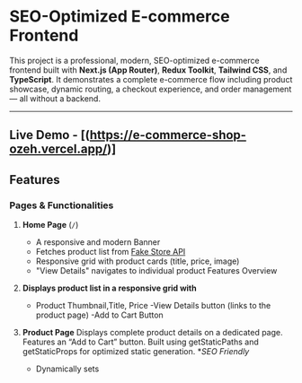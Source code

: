 # SEO-Optimized E-commerce Frontend

This project is a professional, modern, SEO-optimized e-commerce frontend built with **Next.js (App Router)**, **Redux Toolkit**, **Tailwind CSS**, and **TypeScript**. It demonstrates a complete e-commerce flow including product showcase, dynamic routing, a checkout experience, and order management — all without a backend.

---

## Live Demo - [(https://e-commerce-shop-ozeh.vercel.app/)]

## Features

### Pages & Functionalities

1. **Home Page** (`/`)
   - A responsive and modern Banner
   - Fetches product list from [Fake Store API](https://fakestoreapi.com/products)
   - Responsive grid with product cards (title, price, image)
   - "View Details" navigates to individual product
Features Overview

1. **Displays product list in a responsive grid with**
    - Product Thumbnail,Title, Price
    -View Details button (links to the product page)
    -Add to Cart Button

2. **Product Page**
    Displays complete product details on a dedicated page.
    Features an “Add to Cart” button.
    Built using getStaticPaths and getStaticProps for optimized static generation.
**SEO Friendly*
    - Dynamically sets <title> and <meta description> using generateMetadata.
    - Product Filtering & Search
    - Filter by:
        . Category
        . Price Range
        . (Optional) Size
        . Search products by name

1. **Cart & Checkout**
 using Redux
. Add/remove products to/from cart

1. **Checkout page includes form with real-time validation for**
    - Full Name
    - Shipping Address
    - Phone Number
2. **On successful checkout*
    - Stores order in Redux
    -Redirects to a Thank You page

3. **Order List Page**
Route: /orders
Lists all orders placed by the user

-Each order displays:
    . Order ID (Clickable Order ID navigates to Order Details Page)
    . Customer Name
    . Total Items
    . Total Amount
    . Order Date
8. **Order Placement & Thank You Page**
    After a successful order
  - Redirects user to /thank-you

1. Order Details Page
Route: /order/[id]
Displays full order information:
. Customer Name
. Shipping Address
. Phone Number
. Ordered Products (with quantity & price)
. Subtotal, Tax, and Total
. Order ID and Date
. in below invoice button

PDF Invoice Support
Includes a “View Invoice” button

Generates a downloadable PDF invoice using html2pdf.js or jsPDF

## Tech Stack

- **Next.js** (App Router + SSG)
- **Redux Toolkit** (for cart and order state)
- **Tailwind CSS** (for UI styling)
- **TypeScript** (type safety across the app)

---

## SEO Optimization

- Dynamic `<title>` and `<meta description>` using `next/head`
- Semantic HTML tags: `<main>`, `<section>`,
- `robots.txt` and `sitemap.xml` included in `/public`
- Clean, crawlable URLs (`/product/1`, `/orders`)
- Images include `alt` attributes for accessibility and SEO
- Optimized with `next/image` (with `alt` and priority where needed)

## Getting Started

### 1. Clone the Repository

- git clone https://github.com/kutub98/E-commerce-shop
- cd E-commerce-shop#   q u i z - c o n t e s t - f r  
 #   q u i z - c o n t e s t - f r  
 